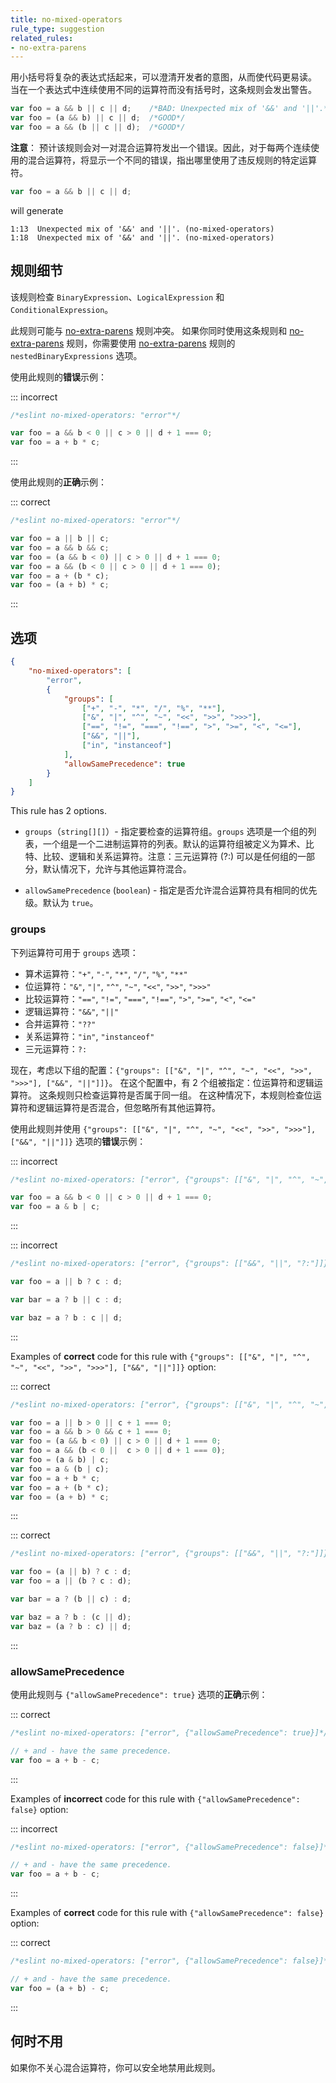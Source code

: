 ```yaml
---
title: no-mixed-operators
rule_type: suggestion
related_rules:
- no-extra-parens
---
```


用小括号将复杂的表达式括起来，可以澄清开发者的意图，从而使代码更易读。
当在一个表达式中连续使用不同的运算符而没有括号时，这条规则会发出警告。

```js
var foo = a && b || c || d;    /*BAD: Unexpected mix of '&&' and '||'.*/
var foo = (a && b) || c || d;  /*GOOD*/
var foo = a && (b || c || d);  /*GOOD*/
```

**注意**：
预计该规则会对一对混合运算符发出一个错误。因此，对于每两个连续使用的混合运算符，将显示一个不同的错误，指出哪里使用了违反规则的特定运算符。

```js
var foo = a && b || c || d;
```

will generate

```shell
1:13  Unexpected mix of '&&' and '||'. (no-mixed-operators)
1:18  Unexpected mix of '&&' and '||'. (no-mixed-operators)
```

## 规则细节

该规则检查 `BinaryExpression`、`LogicalExpression` 和 `ConditionalExpression`。

此规则可能与 [no-extra-parens](no-extra-parens) 规则冲突。
如果你同时使用这条规则和 [no-extra-parens](no-extra-parens) 规则，你需要使用 [no-extra-parens](no-extra-parens) 规则的 `nestedBinaryExpressions` 选项。

使用此规则的**错误**示例：

::: incorrect

```js
/*eslint no-mixed-operators: "error"*/

var foo = a && b < 0 || c > 0 || d + 1 === 0;
var foo = a + b * c;
```

:::

使用此规则的**正确**示例：

::: correct

```js
/*eslint no-mixed-operators: "error"*/

var foo = a || b || c;
var foo = a && b && c;
var foo = (a && b < 0) || c > 0 || d + 1 === 0;
var foo = a && (b < 0 || c > 0 || d + 1 === 0);
var foo = a + (b * c);
var foo = (a + b) * c;
```

:::

## 选项

```json
{
    "no-mixed-operators": [
        "error",
        {
            "groups": [
                ["+", "-", "*", "/", "%", "**"],
                ["&", "|", "^", "~", "<<", ">>", ">>>"],
                ["==", "!=", "===", "!==", ">", ">=", "<", "<="],
                ["&&", "||"],
                ["in", "instanceof"]
            ],
            "allowSamePrecedence": true
        }
    ]
}
```

This rule has 2 options.

* `groups`（`string[][]`）- 指定要检查的运算符组。`groups` 选项是一个组的列表，一个组是一个二进制运算符的列表。默认的运算符组被定义为算术、比特、比较、逻辑和关系运算符。注意：三元运算符 (?:) 可以是任何组的一部分，默认情况下，允许与其他运算符混合。

* `allowSamePrecedence` (`boolean`) - 指定是否允许混合运算符具有相同的优先级。默认为 `true`。

### groups

下列运算符可用于 `groups` 选项：

* 算术运算符：`"+"`, `"-"`, `"*"`, `"/"`, `"%"`, `"**"`
* 位运算符：`"&"`, `"|"`, `"^"`, `"~"`, `"<<"`, `">>"`, `">>>"`
* 比较运算符：`"=="`, `"!="`, `"==="`, `"!=="`, `">"`, `">="`, `"<"`, `"<="`
* 逻辑运算符：`"&&"`, `"||"`
* 合并运算符：`"??"`
* 关系运算符：`"in"`, `"instanceof"`
* 三元运算符：`?:`

现在，考虑以下组的配置：`{"groups": [["&", "|", "^", "~", "<<", ">>", ">>>"], ["&&", "||"]]}`。
在这个配置中，有 2 个组被指定：位运算符和逻辑运算符。
这条规则只检查运算符是否属于同一组。
在这种情况下，本规则检查位运算符和逻辑运算符是否混合，但忽略所有其他运算符。

使用此规则并使用 `{"groups": [["&", "|", "^", "~", "<<", ">>", ">>>"], ["&&", "||"]]}` 选项的**错误**示例：

::: incorrect

```js
/*eslint no-mixed-operators: ["error", {"groups": [["&", "|", "^", "~", "<<", ">>", ">>>"], ["&&", "||"]]}]*/

var foo = a && b < 0 || c > 0 || d + 1 === 0;
var foo = a & b | c;
```

:::

::: incorrect

```js
/*eslint no-mixed-operators: ["error", {"groups": [["&&", "||", "?:"]]}]*/

var foo = a || b ? c : d;

var bar = a ? b || c : d;

var baz = a ? b : c || d;
```

:::

Examples of **correct** code for this rule with `{"groups": [["&", "|", "^", "~", "<<", ">>", ">>>"], ["&&", "||"]]}` option:

::: correct

```js
/*eslint no-mixed-operators: ["error", {"groups": [["&", "|", "^", "~", "<<", ">>", ">>>"], ["&&", "||"]]}]*/

var foo = a || b > 0 || c + 1 === 0;
var foo = a && b > 0 && c + 1 === 0;
var foo = (a && b < 0) || c > 0 || d + 1 === 0;
var foo = a && (b < 0 ||  c > 0 || d + 1 === 0);
var foo = (a & b) | c;
var foo = a & (b | c);
var foo = a + b * c;
var foo = a + (b * c);
var foo = (a + b) * c;
```

:::

::: correct

```js
/*eslint no-mixed-operators: ["error", {"groups": [["&&", "||", "?:"]]}]*/

var foo = (a || b) ? c : d;
var foo = a || (b ? c : d);

var bar = a ? (b || c) : d;

var baz = a ? b : (c || d);
var baz = (a ? b : c) || d;
```

:::

### allowSamePrecedence

使用此规则与 `{"allowSamePrecedence": true}` 选项的**正确**示例：

::: correct

```js
/*eslint no-mixed-operators: ["error", {"allowSamePrecedence": true}]*/

// + and - have the same precedence.
var foo = a + b - c;
```

:::

Examples of **incorrect** code for this rule with `{"allowSamePrecedence": false}` option:

::: incorrect

```js
/*eslint no-mixed-operators: ["error", {"allowSamePrecedence": false}]*/

// + and - have the same precedence.
var foo = a + b - c;
```

:::

Examples of **correct** code for this rule with `{"allowSamePrecedence": false}` option:

::: correct

```js
/*eslint no-mixed-operators: ["error", {"allowSamePrecedence": false}]*/

// + and - have the same precedence.
var foo = (a + b) - c;
```

:::

## 何时不用

如果你不关心混合运算符，你可以安全地禁用此规则。
